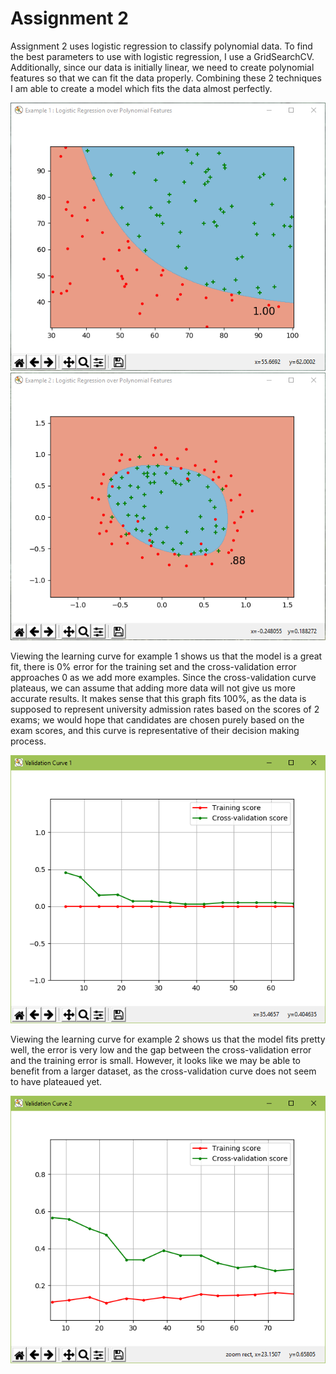 # Assignment 2

Assignment 2 uses logistic regression to classify polynomial data. To find the best parameters to use with logistic regression, I use a GridSearchCV. Additionally, since our data is initially linear, we need to create polynomial features so that we can fit the data properly. Combining these 2 techniques I am able to create a model which fits the data almost perfectly.

![Example 1 Contour](https://raw.githubusercontent.com/tkardach/MachineLearning/master/ex2/images/Ex1Contour.PNG)
![Example 2 Contour](https://raw.githubusercontent.com/tkardach/MachineLearning/master/ex2/images/Ex2Contour.PNG)

Viewing the learning curve for example 1 shows us that the model is a great fit, there is 0% error for the training set and the cross-validation error approaches 0 as we add more examples. Since the cross-validation curve plateaus, we can assume that adding more data will not give us more accurate results. It makes sense that this graph fits 100%, as the data is supposed to represent university admission rates based on the scores of 2 exams; we would hope that candidates are chosen purely based on the exam scores, and this curve is representative of their decision making process.

![Example 1 Learning Curve](https://raw.githubusercontent.com/tkardach/MachineLearning/master/ex2/images/Ex1LearningCurve.PNG)

Viewing the learning curve for example 2 shows us that the model fits pretty well, the error is very low and the gap between the cross-validation error and the training error is small. However, it looks like we may be able to benefit from a larger dataset, as the cross-validation curve does not seem to have plateaued yet.

![Example 2 Learning Curve](https://raw.githubusercontent.com/tkardach/MachineLearning/master/ex2/images/Ex2LearningCurve.PNG)

